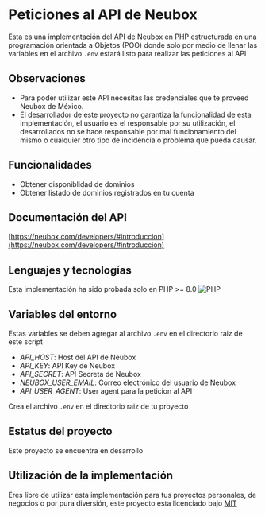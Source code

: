 # Peticiones al API de Neubox

Esta es una implementación del API de Neubox en PHP estructurada en una programación orientada a Objetos (POO) donde solo por medio de llenar las variables en el archivo `.env` estará listo para realizar las peticiones al API

## Observaciones

- Para poder utilizar este API necesitas las credenciales que te proveed Neubox de México.
- El desarrollador de este proyecto no garantiza la funcionalidad de esta implementación, el usuario es el responsable por su utilización, el desarrollados no se hace responsable por mal funcionamiento del mismo o cualquier otro tipo de incidencia o problema que pueda causar.

## Funcionalidades

- Obtener disponiblidad de dominios
- Obtener listado de dominios registrados en tu cuenta

## Documentación del API

[https://neubox.com/developers/#introduccion](https://neubox.com/developers/#introduccion)

## Lenguajes y tecnologías

Esta implementación ha sido probada solo en PHP >= 8.0 ![PHP](https://img.shields.io/badge/php-%23777BB4.svg?style=for-the-badge&logo=php&logoColor=white)


## Variables del entorno

Estas variables se deben agregar al archivo `.env` en el directorio raiz de este script

- *API_HOST*: Host del API de Neubox
- *API_KEY*: API Key de Neubox
- *API_SECRET*: API Secreta de Neubox
- *NEUBOX_USER_EMAIL*: Correo electrónico del usuario de Neubox
- *API_USER_AGENT*: User agent para la peticion al API

Crea el archivo `.env` en el directorio raiz de tu proyecto

## Estatus del proyecto

Este proyecto se encuentra en desarrollo

## Utilización de la implementación

Eres libre de utilizar esta implementación para tus proyectos personales, de negocios o por pura diversión, este proyecto esta licenciado bajo [MIT](https://mit-license.org/)
